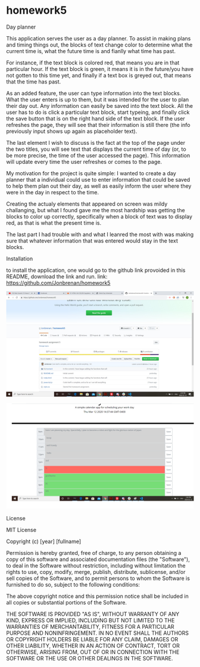 # homework5
Day planner


This application serves the user as a day planner. To assist in making plans and timing things out,
the blocks of text change color to determine what the current time is, what the future time is and
fianlly what time has past.

For instance, if the text block is colored red, that means you are in that particular hour. If
the text block is green, it means it is in the future/you have not gotten to this time yet, and finally
if a text box is greyed out, that means that the time has past.

As an added feature, the user can type information into the text blocks. What the user enters is up to them, but it was
intended for the user to plan their day out. Any information can easily be saved into the text block. All the user
has to do is click a particular text block, start typeing, and finally click the save button that is on the right hand
side of the text block. If the user refreshes the page, they will see that their information is still there
(the info previously input shows up again as placeholder text).

The last element I wish to discuss is the fact at the top of the page under the two titles, you will see text that
displays the current time of day (or, to be more precise, the time of the user accessed the page). This information
will update every time the user refreshes or comes to the page.

My motivation for the project is quite simple: I wanted to create a day planner that a individual could use to enter information
that could be saved to help them plan out their day, as well as easily inform the user where they were in the day in respect to the
time.

Creating the actualy elements that appeared on screen was mildy challanging, but what I found gave me the most hardship was
getting the blocks to color up correctly, specifically when a block of text was to display red, as that is what the present time
is.

The last part I had trouble with and what I leanred the most with was making sure that whatever information that was entered would
stay in the text blocks.


Installation

to install the application, one would go to the github link provoided in this README, download the link and run.
link: https://github.com/Jonbrenan/homework5

![This is what the user will see when they open the website!](pictures\gitpage.jpg)

![Picture of applicatipon!](pictures\application.png)


License


MIT License

Copyright (c) [year] [fullname]

Permission is hereby granted, free of charge, to any person obtaining a copy
of this software and associated documentation files (the "Software"), to deal
in the Software without restriction, including without limitation the rights
to use, copy, modify, merge, publish, distribute, sublicense, and/or sell
copies of the Software, and to permit persons to whom the Software is
furnished to do so, subject to the following conditions:

The above copyright notice and this permission notice shall be included in all
copies or substantial portions of the Software.

THE SOFTWARE IS PROVIDED "AS IS", WITHOUT WARRANTY OF ANY KIND, EXPRESS OR
IMPLIED, INCLUDING BUT NOT LIMITED TO THE WARRANTIES OF MERCHANTABILITY,
FITNESS FOR A PARTICULAR PURPOSE AND NONINFRINGEMENT. IN NO EVENT SHALL THE
AUTHORS OR COPYRIGHT HOLDERS BE LIABLE FOR ANY CLAIM, DAMAGES OR OTHER
LIABILITY, WHETHER IN AN ACTION OF CONTRACT, TORT OR OTHERWISE, ARISING FROM,
OUT OF OR IN CONNECTION WITH THE SOFTWARE OR THE USE OR OTHER DEALINGS IN THE
SOFTWARE.




